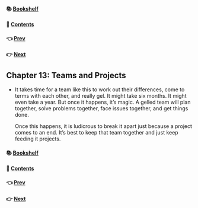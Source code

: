 #### &#x1F4DA; [Bookshelf](../)
#### &#x1F4DC; [Contents](./README.md#contents)
#### &#x1F448; [Prev](./Ch12_Collaboration.md)
#### &#x1F449; [Next](./Ch14_Mentoring_Apprenticeship_and_Craftsmanship.md)

## Chapter 13: Teams and Projects

- It takes time for a team like this to work out their differences, come to terms with each other, and really gel. It might take six months. It might even take a year. But once it happens, it’s magic. A gelled team will plan together, solve problems together, face issues together, and get things done.

	Once this happens, it is ludicrous to break it apart just because a project comes to an end. It’s best to keep that team together and just keep feeding it projects.

#### &#x1F4DA; [Bookshelf](../)
#### &#x1F4DC; [Contents](./README.md#contents)
#### &#x1F448; [Prev](./Ch12_Collaboration.md)
#### &#x1F449; [Next](./Ch14_Mentoring_Apprenticeship_and_Craftsmanship.md)